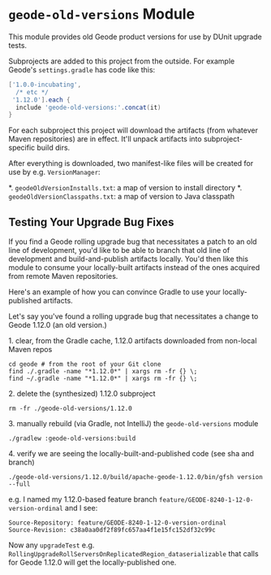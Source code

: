 # `geode-old-versions` Module
This module provides old Geode product versions for use by DUnit upgrade tests.

Subprojects are added to this project from the outside. For example Geode's `settings.gradle` has code like this:

```groovy
['1.0.0-incubating',
  /* etc */
 '1.12.0'].each {
  include 'geode-old-versions:'.concat(it)
}
```

For each subproject this project will download the artifacts (from whatever Maven repositories) are in effect. It'll unpack artifacts into subproject-specific build dirs.

After everything is downloaded, two manifest-like files will be created for use by e.g. `VersionManager`:

*. `geodeOldVersionInstalls.txt`: a map of version to install directory
*. `geodeOldVersionClasspaths.txt`: a map of version to Java classpath

## Testing Your Upgrade Bug Fixes

If you find a Geode rolling upgrade bug that necessitates a patch to an old line of development, you'd like to be able to branch that old line of development and build-and-publish artifacts locally. You'd then like this module to consume your locally-built artifacts instead of the ones acquired from remote Maven repositories.

Here's an example of how you can convince Gradle to use your locally-published artifacts.

Let's say you've found a rolling upgrade bug that necessitates a change to Geode 1.12.0 (an old version.) 

1\. clear, from the Gradle cache, 1.12.0 artifacts downloaded from non-local Maven repos
```shell script
cd geode # from the root of your Git clone
find ./.gradle -name "*1.12.0*" | xargs rm -fr {} \;
find ~/.gradle -name "*1.12.0*" | xargs rm -fr {} \;
```
2\. delete the (synthesized) 1.12.0 subproject
```shell script
rm -fr ./geode-old-versions/1.12.0
```
3\. manually rebuild (via Gradle, not IntelliJ) the `geode-old-versions` module
```shell script
./gradlew :geode-old-versions:build
```
4\. verify we are seeing the locally-built-and-published code (see sha and branch)
```shell script
./geode-old-versions/1.12.0/build/apache-geode-1.12.0/bin/gfsh version --full
```

e.g. I named my 1.12.0-based feature branch `feature/GEODE-8240-1-12-0-version-ordinal` and I see: 

```
Source-Repository: feature/GEODE-8240-1-12-0-version-ordinal
Source-Revision: c38a0aa0df2f89fc657aa4f1e15fc152df32c99c
```

Now any `upgradeTest` e.g. `RollingUpgradeRollServersOnReplicatedRegion_dataserializable` that calls for Geode 1.12.0 will get the locally-published one.